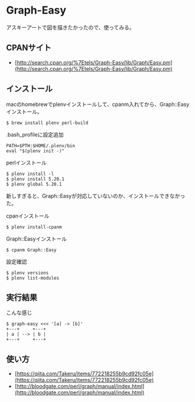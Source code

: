 Graph-Easy
===

アスキーアートで図を描きたかったので、使ってみる。

CPANサイト
--------

* [http://search.cpan.org/%7Etels/Graph-Easy/lib/Graph/Easy.pm](http://search.cpan.org/%7Etels/Graph-Easy/lib/Graph/Easy.pm)

インストール
----------

macのhomebrewでplenvインストールして、cpanm入れてから、Graph::Easyインストール。

```
$ brew install plenv perl-build
```

.bash_profileに設定追加

```
PATH=$PTH:$HOME/.plenv/bin
eval "$(plenv init -)"
```

perlインストール

```
$ plenv install -l
$ plenv install 5.20.1
$ plenv global 5.20.1
```

新しすぎると、Graph::Easyが対応していないのか、インストールできなかった。

cpanインストール

```
$ plenv install-cpanm
```

Graph::Easyインストール

```
$ cpanm Graph::Easy
```

設定確認

```
$ plenv versions
$ plenv list-modules
```

実行結果
-------

こんな感じ

```
$ graph-easy <<< '[a] -> [b]'
+---+     +---+
| a | --> | b |
+---+     +---+
```

使い方
-----

* [https://qiita.com/Takeru/items/772218255b9cd92fc05e](https://qiita.com/Takeru/items/772218255b9cd92fc05e)
* [http://bloodgate.com/perl/graph/manual/index.html](http://bloodgate.com/perl/graph/manual/index.html)
